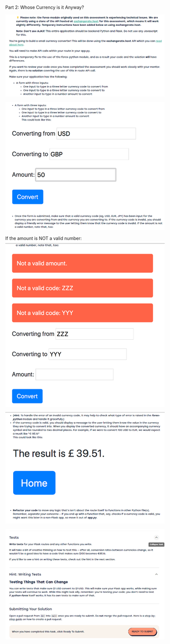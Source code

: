 Part 2:  Whose Currency is it Anyway?

![Basic Instructions](image.png)

![Form Example](image-1.png)

If the amount is NOT a valid number:
![Handle Invalid Inputs](image-2.png)

![Hints for Project](image-3.png)


![Testing and Hints for Testing](image-4.png)